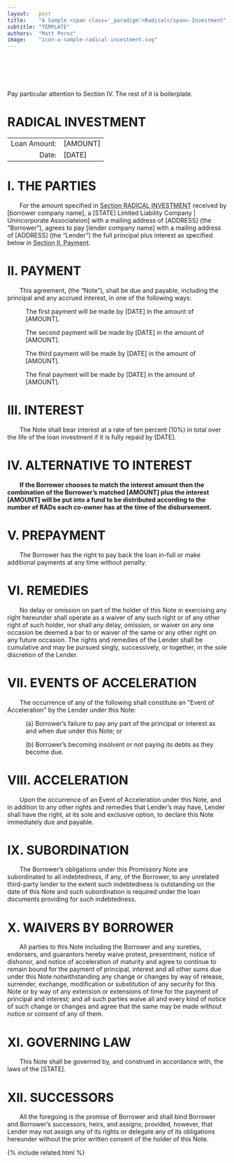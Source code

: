 ```yaml
---
layout:   post
title:    "A Sample <span class='_paradigm'>Radical</span> Investment"
subtitle: "TEMPLATE"
authors:  "Matt Perez"
image:    "icon-a-sample-radical-investment.svg"
---
```


<div style="display:none;">
 <p>A sample <span class="_paradigm">RADICAL INVESTMENT</span>.</p>
</div>

<h1>&nbsp;</h1>
 <p>Pay particular attention to Section IV. The rest of it is  boilerplate.</p>

<h1 class="_sectionn">RADICAL INVESTMENT</h1>
 <table>
  <tr>
   <td style="text-align:right; ">Loan Amount:</td>
   <td style="text-align:left; ">[AMOUNT]</td>
  </tr>
  <tr>
   <td style="text-align:right; ">Date:</td>
   <td style="text-align:left; ">[DATE]</td>
  </tr>
 </table>

<h1>I. THE PARTIES</h1>
 <p style="text-indent:2em; ">For the amount specified in <span style="text-decoration: underline dotted; ">Section RADICAL INVESTMENT</span> received by [borrower company name], a [STATE] Limited Liability Company | Unincorporate Associateion] with a mailing address of [ADDRESS] (the “Borrower”), agrees to pay [lender company name] with a mailing address of [ADDRESS] (the “Lender”) the full principal plus interest as specified below in <span style="text-decoration: underline dotted; ">Section II. Payment</span>.</p>

<h1>II. PAYMENT</h1>
 <p style="text-indent:2em; ">This agreement, (the “Note”), shall be due and payable, including the principal and any accrued interest, in one of the following ways:</p>
 <p>
  <div style="margin-left:3em; ">
   <p>The first payment will be made by [DATE] in the amount of [AMOUNT].</p>
   <p>The second payment will be made by [DATE] in the amount of [AMOUNT].</p>
   <p>The third payment will be made by [DATE] in the amount of [AMOUNT].</p>
   <p>The final payment will be made by [DATE] in the amount of [AMOUNT].</p>
  </div>
 </p>

<h1>III. INTEREST</h1>
 <p style="text-indent:2em; ">The Note shall bear interest at a rate of ten percent (10%) in total over the life of the loan investment if it is fully repaid by [DATE].</p>

<h1>IV. ALTERNATIVE TO INTEREST</h1>
 <p style="text-indent:2em; font-weight:bold; ">If the Borrower chooses to match the interest amount then the combination of the Borrower&rsquo;s matched [AMOUNT] plus the interest [AMOUNT] will be put into a fund to be distributed according to the number of <span class="_paradigm">RAD</span>s each co-owner has at the time of the disbursement.</p>

<h1>V. PREPAYMENT</h1>
 <p style="text-indent:2em; ">The Borrower has the right to pay back the loan in-full or make additional payments at any time without penalty.</p>

<h1>VI. REMEDIES</h1>
 <p style="text-indent:2em; ">No delay or omission on part of the holder of this Note in exercising any right hereunder shall operate as a waiver of any such right or of any other right of such holder, nor shall any delay, omission, or waiver on any one occasion be deemed a bar to or waiver of the same or any other right on any future occasion. The rights and remedies of the Lender shall be cumulative and may be pursued singly, successively, or together, in the sole discretion of the Lender.</p>

<h1>VII. EVENTS OF ACCELERATION</h1>
 <p style="text-indent:2em; ">The occurrence of any of the following shall constitute an "Event of Acceleration" by the Lender under this Note:</p>
 <p>
  <div style="margin-left:3em; ">
   <p>(a) Borrower’s failure to pay any part of the principal or interest as and when due under this Note; or</p>
   <p>(b) Borrower’s becoming insolvent or not paying its debts as they become due.</p>
  </div>
 </p>

<h1>VIII. ACCELERATION</h1>
 <p style="text-indent:2em; ">Upon the occurrence of an Event of Acceleration under this Note, and in addition to any other rights and remedies that Lender’s may have, Lender shall have the right, at its sole and exclusive option, to declare this Note immediately due and payable.</p>

<h1>IX. SUBORDINATION</h1>
 <p style="text-indent:2em; ">The Borrower’s obligations under this Promissory Note are subordinated to all indebtedness, if any, of the Borrower, to any unrelated third-party lender to the extent such indebtedness is outstanding on the date of this Note and such subordination is required under the loan documents providing for such indebtedness.</p>

<h1>X. WAIVERS BY BORROWER</h1>
 <p style="text-indent:2em; ">All parties to this Note including the Borrower and any sureties, endorsers, and guarantors hereby waive protest, presentment, notice of dishonor, and notice of acceleration of maturity and agree to continue to remain bound for the payment of principal, interest and all other sums due under this Note notwithstanding any change or changes by way of release, surrender, exchange, modification or substitution of any security for this Note or by way of any extension or extensions of time for the payment of principal and interest; and all such parties waive all and every kind of notice of such change or changes and agree that the same may be made without notice or consent of any of them.</p>

<h1>XI. GOVERNING LAW</h1>
 <p style="text-indent:2em; "> This Note shall be governed by, and construed in accordance with, the laws of the [STATE].</p>

<h1>XII. SUCCESSORS</h1>
 <p style="text-indent:2em; "> All the foregoing is the promise of Borrower and shall bind Borrower and Borrower&rsquo;s successors, heirs, and assigns; provided, however, that Lender may not assign any of its rights or delegate any of its obligations hereunder without the prior written consent of the holder of this Note.</p>

{% include related.html %}